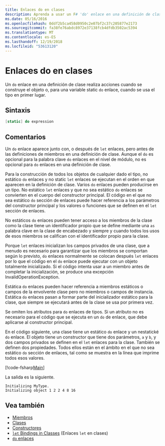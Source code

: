 ```yaml
---
title: Enlaces do en clases
description: Aprenda a usar un F# 'do' enlace en una definición de clase, que realiza acciones cuando se construye el objeto o cuando se usa el tipo por primera vez.
ms.date: 05/16/2016
ms.openlocfilehash: 0ddf2b5ca458d0950c2e07bf2c37c205877e2173
ms.sourcegitcommit: fa38fe76abdc8972e37138fcb4dfdb3502ac5394
ms.translationtype: MT
ms.contentlocale: es-ES
ms.lasthandoff: 12/19/2018
ms.locfileid: "53613120"
---
```

# <a name="do-bindings-in-classes"></a>Enlaces do en clases

Un `do` enlace en una definición de clase realiza acciones cuando se construye el objeto o, para una variable static `do` enlace, cuando se usa el tipo en primer lugar.

## <a name="syntax"></a>Sintaxis

```fsharp
[static] do expression
```

## <a name="remarks"></a>Comentarios

Un `do` enlace aparece junto con, o después de `let` enlaces, pero antes de las definiciones de miembros en una definición de clase. Aunque el `do` es opcional para la palabra clave `do` enlaces en el nivel de módulo, no es opcional para `do` enlaces en una definición de clase.

Para la construcción de todos los objetos de cualquier dado el tipo, no estático `do` enlaces y no static `let` enlaces se ejecutan en el orden en que aparecen en la definición de clase. Varios `do` enlaces pueden producirse en un tipo. No estático `let` enlaces y que no sea estático `do` enlaces se convierten en el cuerpo del constructor principal. El código en el que no sea estático `do` sección de enlaces puede hacer referencia a los parámetros del constructor principal y los valores o funciones que se definen en el `let` sección de enlaces.

No estáticos `do` enlaces pueden tener acceso a los miembros de la clase como la clase tiene un identificador propio que se define mediante una `as` palabra clave en la clase de encabezado y siempre y cuando todos los usos de esos miembros se califican con el identificador propio para la clase.

Porque `let` enlaces inicializan los campos privados de una clase, que a menudo es necesario para garantizar que los miembros se comportan según lo previsto, `do` enlaces normalmente se colocan después `let` enlaces por lo que el código en el `do` enlace puede ejecutar con un objeto totalmente inicializado. Si el código intenta usar a un miembro antes de completar la inicialización, se produce una excepción InvalidOperationException.

Estática `do` enlaces pueden hacer referencia a miembros estáticos o campos de la envolvente clase pero no miembros o campos de instancia. Estática `do` enlaces pasan a formar parte del inicializador estático para la clase, que siempre se ejecutará antes de la clase se usa por primera vez.

Se omiten los atributos para `do` enlaces de tipos. Si un atributo no es necesario para el código que se ejecuta en un `do` de enlace, que debe aplicarse al constructor principal.

En el código siguiente, una clase tiene un estático `do` enlace y un nestatické `do` enlace. El objeto tiene un constructor que tiene dos parámetros, `a` y `b`, y dos campos privados se definen en el `let` enlaces para la clase. También se definen dos propiedades. Todos ellos están en el ámbito en el que no sea estático `do` sección de enlaces, tal como se muestra en la línea que imprime todos esos valores.

[!code-fsharp[Main](../../../../samples/snippets/fsharp/lang-ref-1/snippet3101.fs)]

La salida es la siguiente.

```console
Initializing MyType.
Initializing object 1 2 2 4 8 16
```

## <a name="see-also"></a>Vea también

- [Miembros](index.md)
- [Clases](../classes.md)
- [Constructores](constructors.md)
- [`let` Bindings in Classes](let-bindings-in-classes.md) (Enlaces `let` en clases)
- [`do` enlaces](../functions/do-Bindings.md)